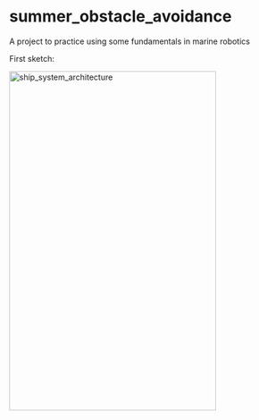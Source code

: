 # summer_obstacle_avoidance
A project to practice using some fundamentals in marine robotics


First sketch:


<img width="370" height="606" alt="ship_system_architecture" src="https://github.com/user-attachments/assets/2a5649a0-e45d-4fe7-81ab-ae19a6438a41" />
